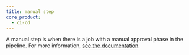 ```yaml
---
title: manual step
core_product:
  - ci-cd
---
```

A manual step is when there is a job with a manual approval phase in the pipeline. For more information, <a href="/continuous_integration/pipelines/#supported-features">see the documentation</a>.